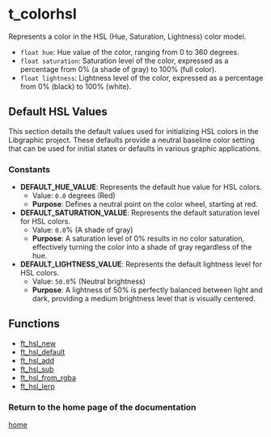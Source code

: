 # t_colorhsl
Represents a color in the HSL (Hue, Saturation, Lightness) color model. 

- `float hue`: Hue value of the color, ranging from 0 to 360 degrees.
- `float saturation`: Saturation level of the color, expressed as a percentage from 0% (a shade of gray) to 100% (full color).
- `float lightness`: Lightness level of the color, expressed as a percentage from 0% (black) to 100% (white).

## Default HSL Values
This section details the default values used for initializing HSL colors in the Libgraphic project. These defaults provide a neutral baseline color setting that can be used for initial states or defaults in various graphic applications.

### Constants
- **DEFAULT_HUE_VALUE**: Represents the default hue value for HSL colors.
  - Value: `0.0` degrees (Red)
  - **Purpose**: Defines a neutral point on the color wheel, starting at red. 
- **DEFAULT_SATURATION_VALUE**: Represents the default saturation level for HSL colors.
  - Value: `0.0`% (A shade of gray)
  - **Purpose**: A saturation level of 0% results in no color saturation, effectively turning the color into a shade of gray regardless of the hue.
- **DEFAULT_LIGHTNESS_VALUE**: Represents the default lightness level for HSL colors.
  - Value: `50.0`% (Neutral brightness)
  - **Purpose**: A lightness of 50% is perfectly balanced between light and dark, providing a medium brightness level that is visually centered.


## Functions
- [ft_hsl_new](./ft_hsl_new.md)
- [ft_hsl_default](./ft_hsl_default.md)
- [ft_hsl_add](./ft_hsl_add.md)
- [ft_hsl_sub](./ft_hsl_sub.md)
- [ft_hsl_from_rgba](./ft_hsl_from_rgba.md)
- [ft_hsl_lerp](./ft_hsl_lerp.md)

### Return to the home page of the documentation
[home](../home.md)